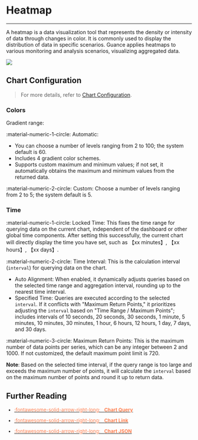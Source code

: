 # Heatmap
---

A heatmap is a data visualization tool that represents the density or intensity of data through changes in color. It is commonly used to display the distribution of data in specific scenarios. Guance applies heatmaps to various monitoring and analysis scenarios, visualizing aggregated data.

![](../img/scene_heatmap.png)

## Chart Configuration

> For more details, refer to [Chart Configuration](./chart-config.md).

### Colors

Gradient range:

:material-numeric-1-circle: Automatic:
 
- You can choose a number of levels ranging from 2 to 100; the system default is 60.
- Includes 4 gradient color schemes.
- Supports custom maximum and minimum values; if not set, it automatically obtains the maximum and minimum values from the returned data.

:material-numeric-2-circle: Custom: Choose a number of levels ranging from 2 to 5; the system default is 5.


### Time

:material-numeric-1-circle: Locked Time: This fixes the time range for querying data on the current chart, independent of the dashboard or other global time components. After setting this successfully, the current chart will directly display the time you have set, such as 【xx minutes】, 【xx hours】, 【xx days】.

:material-numeric-2-circle: Time Interval: This is the calculation interval (`interval`) for querying data on the chart.
    
- Auto Alignment: When enabled, it dynamically adjusts queries based on the selected time range and aggregation interval, rounding up to the nearest time interval.
- Specified Time: Queries are executed according to the selected `interval`. If it conflicts with "Maximum Return Points," it prioritizes adjusting the `interval` based on "Time Range / Maximum Points"; includes intervals of 10 seconds, 20 seconds, 30 seconds, 1 minute, 5 minutes, 10 minutes, 30 minutes, 1 hour, 6 hours, 12 hours, 1 day, 7 days, and 30 days.

:material-numeric-3-circle: Maximum Return Points: This is the maximum number of data points per series, which can be any integer between 2 and 1000. If not customized, the default maximum point limit is 720.

**Note**: Based on the selected time interval, if the query range is too large and exceeds the maximum number of points, it will calculate the `interval` based on the maximum number of points and round it up to return data.

<!--
### [Legend](./timeseries-chart.md#legend)

1. Adding an alias changes the legend name accordingly;
2. Selecting the legend position, including hiding it or placing it at the bottom of the chart.


### Units

???+ abstract "About unit display for metric data"

    :material-numeric-1-circle: Default Unit Display:

    - If the queried data is metric data and you have set units for metrics in [Metric Management](../../metrics/dictionary.md), it defaults to displaying the data using the configured units.
    - If no related unit configuration exists in **Metric Management**, it displays the data using comma-separated thousand separators.

    :material-numeric-2-circle: After Configuring Units: It prioritizes displaying the data using your custom-configured units. Metric data supports two options for formatting numbers:
    
    - Default Scaling: Units are in ten thousand, million, etc., e.g., 10000 displayed as 1 ten thousand, 1000000 displayed as 1 million; retains two decimal places.
    - Short Scale: Units are K, M, B. Represents thousand, million, billion, trillion in Chinese context. E.g., 1000 as 1K, 10000 as 10K, 1000000 as 1M; retains two decimal places.


- Global:

Includes universal unit formats across different dimensions, such as data size, time intervals, timestamps, etc.

In this mode, you can also select and input custom units from a dropdown menu, which will apply to the current chart upon pressing Enter.


- Custom: Choose the metrics included under the current query conditions and input custom units.



### Data Formatting

1. Decimal Places: Choose 0, 1, 2, 3 decimal places, or full precision.

2. [Thousand Separator](../visual-chart/chart-query.md#thousand): The thousand separator is enabled by default. Disabling it shows the raw value without separators.

## Advanced Settings {#advanced-setting}

### Time

1. Locked Time: Fixes the time range for querying data on the current chart, independent of the dashboard or other global time components. After setting this successfully, the current chart will directly display the time you have set, such as 【xx minutes】, 【xx hours】, 【xx days】.

2. Time Interval: This is the calculation interval (`interval`) for querying data on the chart.
    - Auto Alignment: When enabled, it dynamically adjusts queries based on the selected time range and aggregation interval, rounding up to the nearest time interval.
    - Specified Time: Queries are executed according to the selected `interval`. If it conflicts with "Maximum Return Points," it prioritizes adjusting the `interval` based on "Time Range / Maximum Points"; includes intervals of 10 seconds, 20 seconds, 30 seconds, 1 minute, 5 minutes, 10 minutes, 30 minutes, 1 hour, 6 hours, 12 hours, 1 day, 7 days, and 30 days.

3. Maximum Return Points: This is the maximum number of data points per series, which can be any integer between 2 and 1000. If not customized, the default maximum point limit is 720.

**Note**: Based on the selected time interval, if the query range is too large and exceeds the maximum number of points, it will calculate the `interval` based on the maximum number of points and round it up to return data.

### Field Mapping

This feature enables object mapping with view variables and is disabled by default. If object mapping has been configured in the view variables:

- When field mapping is enabled, the chart displays the **grouped fields** and corresponding **mapped fields**; unmapped grouped fields are not displayed.
- When field mapping is disabled, the chart displays normally without showing mapped fields.

### Workspace Authorization

When enabled, it allows querying data from external workspaces within the current chart in the current workspace.

Below the chart, you can select the target workspace from the authorized workspace dropdown list for querying.

### Data Sampling

Applicable only to Doris log data engine workspaces.

When enabled, it samples queries for data other than "Metrics." The sampling rate is not fixed and dynamically adjusts based on the data volume.


### Time Offset

Non-time series data may have at least a 1-minute query delay after being stored. When selecting relative time queries, it might result in recent minutes' data not being collected, leading to data loss.

Enabling time offset shifts the actual query time range forward by 1 minute when querying relative time intervals to prevent data retrieval from being empty due to storage delays. For example, if the current time is 12:30 and you query the last 15 minutes of data, enabling time offset means the actual query time is 12:14-12:29.

???+ warning "Notes"

    1. This setting only applies to relative time ranges. If the query time range is an "absolute time range," the time offset does not take effect.
    2. For charts with time intervals, such as time series charts, if the set time interval exceeds 1 minute, the time offset does not take effect. It only takes effect for intervals <= 1 minute. For charts without time intervals, such as summary charts or bar charts, the time offset remains effective.

-->

## Further Reading

<font size=2>

<div class="grid cards" markdown>

- [<font color="coral"> :fontawesome-solid-arrow-right-long: &nbsp; **Chart Query**</font>](./chart-query.md)

</div>

<div class="grid cards" markdown>

- [<font color="coral"> :fontawesome-solid-arrow-right-long: &nbsp; **Chart Link**</font>](./chart-link.md)

</div>

<div class="grid cards" markdown>

- [<font color="coral"> :fontawesome-solid-arrow-right-long: &nbsp; **Chart JSON**</font>](./chart-json.md)

</div>

</font>